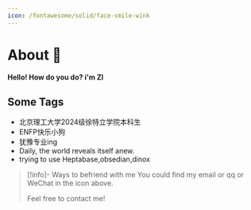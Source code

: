 ```yaml
---
icon: /fontawesome/solid/face-smile-wink
---
```


# About 🥳

**Hello! How do you do? i'm Zl**

## Some Tags

- 北京理工大学2024级徐特立学院本科生
- ENFP快乐小狗
- 犹豫专业ing
- Daily, the world reveals itself anew.
- trying to use Heptabase,obsedian,dinox

> [!info]- Ways to befriend with me
> You could find my email or qq or WeChat in the icon above.
> 
> Feel free to contact me!
